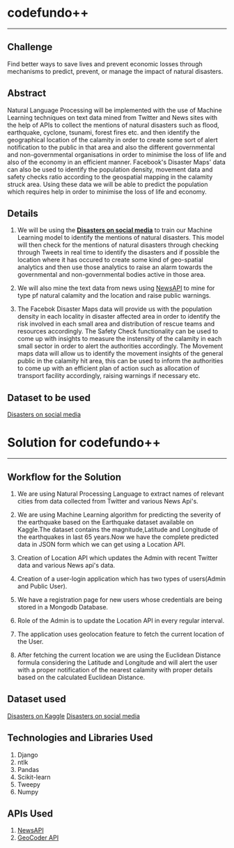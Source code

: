 # codefundo++
<hr>

## Challenge
  Find better ways to save lives and prevent economic losses through mechanisms to predict, prevent, or manage the impact of natural disasters.

## Abstract
  Natural Language Processing will be implemented with the use of Machine Learning techniques on text data mined from Twitter and News sites with the help of APIs to collect the mentions of natural disasters such as flood, earthquake, cyclone, tsunami, forest fires etc. and then identify the geographical location of the calamity in order to create some sort of alert notification to the public in that area and also the different governmental and non-governmental organisations in order to minimise the loss of life and also of the economy in an efficient manner. Facebook's Disaster Maps' data can also be used to identify the population density, movement data and safety checks ratio according to the geospatial mapping in the calamity struck area. Using these data we will be able to predict the population which requires help in order to minimise the loss of life and economy.
  
## Details
  1. We will be using the <a href='https://www.figure-eight.com/data-for-everyone/'><b>Disasters on social media</b></a> to train our Machine Learning model to identify the mentions of natural disasters. This model will then check for the mentions of natural disasters through checking through Tweets in real time to identify the disasters and if possible the location where it has occured to create some kind of geo-spatial analytics and then use those analytics to raise an alarm towards the governmental and non-governmental bodies active in those area.
 
 2. We will also mine the text data from news using <a href='https://newsapi.org/'>NewsAPI</a> to mine for type pf natural calamity and the location and raise public warnings.
 
 3. The Facebok Disaster Maps data will provide us with the population density in each locality in disaster affected area in order to identify the risk involved in each small area and distribution of rescue teams and resources accordingly. The Safety Check functionality can be used to come up with insights to measure the instensity of the calamity in each small sector in order to alert the authorities accordingly. The Movement maps data will allow us to identify the movement insights of the general public in the calamity hit area, this can be used to inform the authorities to come up with an efficient plan of action such as allocation of transport facility accordingly, raising warnings if necessary etc.
 
## Dataset to be used
[Disasters on social media](https://www.figure-eight.com/data-for-everyone/)

# Solution for codefundo++
<hr>

## Workflow for the Solution
  
 1. We are using Natural Processing Language to extract names of relevant cities from data collected from Twitter and various News Api's.
  
 2. We are using Machine Learning algorithm for predicting the severity of the earthquake based on the Earthquake dataset available on
 Kaggle.The dataset contains the magnitude,Latitude and Longitude of the earthquakes in last 65 years.Now we have the complete predicted 
 data in JSON form which we can get using a Location API.
  
 3. Creation of Location API which updates the Admin with recent Twitter data and various News api's data.

 4. Creation of a user-login application which has two types of users(Admin and Public User).
   
 5. We have a registration page for new users whose credentials are being stored in a Mongodb Database.
   
 6. Role of the Admin is to update the Location API in every regular interval.
   
 7. The application uses geolocation feature to fetch the current location of the User.
   
 8. After fetching the current location we are using the Euclidean Distance formula considering the Latitude and Longitude and will alert the user with a proper notification of the nearest calamity with proper details based on the calculated Euclidean Distance.      
  
## Dataset used 
[Disasters on Kaggle](https://www.kaggle.com/usgs/earthquake-database#database.csv)
[Disasters on social media](https://www.figure-eight.com/data-for-everyone/)

## Technologies and Libraries Used

  1. Django
  2. ntlk
  3. Pandas
  4. Scikit-learn
  5. Tweepy
  6. Numpy

## APIs Used
  
  1. <a href='https://newsapi.org/'>NewsAPI</a>
  2. <a href='https://developer.here.com/documentation/geocoder/topics/quick-start-geocode.html'>GeoCoder API</a>
